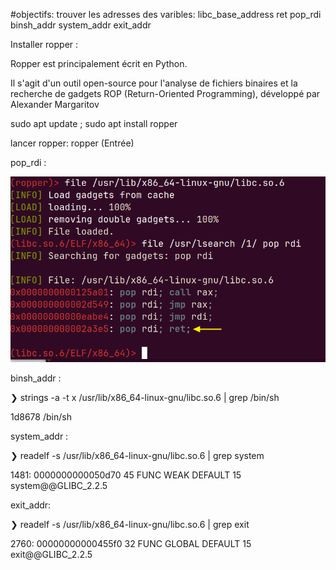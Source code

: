 #objectifs: trouver les adresses des varibles:
libc_base_address
ret
pop_rdi
binsh_addr
system_addr
exit_addr

Installer ropper : 

Ropper est principalement écrit en Python. 

Il s'agit d'un outil open-source pour l'analyse de fichiers binaires et la recherche de gadgets ROP (Return-Oriented Programming), développé par Alexander Margaritov

sudo apt update ; sudo apt install ropper

lancer ropper: ropper (Entrée)

pop_rdi :

![poprdi gadget](https://raw.githubusercontent.com/adell2024/intro_securite_info/master/02-ret2libc/images/poprdi.png)


binsh_addr :

❯ strings -a -t x /usr/lib/x86_64-linux-gnu/libc.so.6 | grep /bin/sh

 1d8678 /bin/sh

system_addr :

❯ readelf -s  /usr/lib/x86_64-linux-gnu/libc.so.6 | grep system

  1481: 0000000000050d70    45 FUNC    WEAK   DEFAULT   15 system@@GLIBC_2.2.5

exit_addr:

❯ readelf -s  /usr/lib/x86_64-linux-gnu/libc.so.6 | grep exit

2760: 00000000000455f0    32 FUNC    GLOBAL DEFAULT   15 exit@@GLIBC_2.2.5







